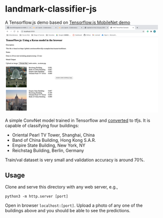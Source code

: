 # landmark-classifier-js

A Tensorflow.js demo based on [Tensorflow.js MobileNet demo](https://github.com/tensorflow/tfjs-examples/tree/master/mobilenet)
![building classification sample](./building_classification_sample.png)

A simple ConvNet model trained in Tensorflow and [converted](https://www.tensorflow.org/js/guide/conversion) to tfjs. It is capable of classifying four buildings:
 - Oriental Pearl TV Tower, Shanghai, China
 - Band of China Building, Hong Kong S.A.R.
 - Empire State Building, New York, NY
 - Reichstag Building, Berlin, Germany

Train/val dataset is very small and validation accuracy is around 70%.
  
## Usage
Clone and serve this directory with any web server, e.g.,
```
python3 -m http.server [port]
```

Open in browser `localhost:[port]`. Upload a photo of any one of the buildings above and you should be able to see the predictions.
